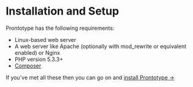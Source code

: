 # Installation and Setup

Prontotype has the following requirements:

* Linux-based web server
* A web server like Apache (optionally with mod_rewrite or equivalent enabled) or Nginx
* PHP version 5.3.3+
* [Composer](http://getcomposer.org)

If you've met all these then you can go on and [install Prontotype &rarr;](setup/installing)